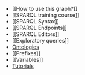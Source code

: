 - [[How to use this graph?]]
- [[SPARQL training course]]
- [[SPARQL Syntax]]
- [[SPARQL Endpoints]]
- [[SPARQL Editors]]
- [[Exploratory queries]]
- [Ontologies]([[Ontology]])
- [[Prefixes]]
- [[Variables]]
- [Tutorials]([[Tutorial]])